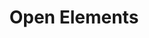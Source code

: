 ---
title: 'Open Elements'
Description: 'Open Source made right'

hero_subheader: 'Open Source made right'
hero_header_line_1_start: 'We trust in the'
hero_header_line_1_underlines: 'power'
hero_header_line_1_end: 'of'
hero_header_line_2: 'Open Collaboration!'
hero_text: 'We believe that openness and transparency create substantial value for companies, projects, and individuals. Our concern is to support our partners in establishing important concepts such as Open Source and Open Data. This strengthens core aspects of IT, such as standards and security, automatically within the company. Through our work, we also promote active exchange in the IT scene and beyond.'

section_open_knowledge_section1_start: 'The open availability of well-prepared knowledge is essential for us, therefore we share a large part of our know-how in'
section_open_knowledge_section1_blog_posts: 'blog posts'
section_open_knowledge_section1_articles: 'professional articles'
section_open_knowledge_section1_lectures: 'lectures'
section_open_knowledge_section1_end: 'even though – or better said – because we earn our money with expertise.'
section_open_knowledge_section2: 'The free accessibility of knowledge is very important to us, even outside our area of expertise. Therefore, we act as a sponsor of <a class="link-green" href="https://wikimediafoundation.org/" target="_blank">Wikimedia</a>.'

section_open_events_section: 'We organize the <a class="link-rose" href="https://www.meetup.com/jug-dortmund" target="_blank">Java User Group Dortmund</a> and enable with our sponsoring the realization of free meetups and physical events in the metropolitan region Rhine-Ruhr. We actively participate in the management of the <a class="link-rose" href="https://www.javaland.eu" target="_blank">JavaLand</a> conference and the <a class="link-rose" href="https://cyberland.ijug.eu" target="_blank">Cyberland</a> initiative. In doing so, we support the offering of free or cost-covering events in the German-speaking Java and IT scene.'

section_open_source_section1: 'Open Source is a matter close to our heart. We believe that software must be largely openly available in order to advance society – by, among other things, establishing open standards or enabling manufacturer independence and transparent security audits'
section_open_source_section2: 'Therefore, we are a member of the <a class="link-purple" href="https://www.eclipse.org/" target="_blank">Eclipse Foundation</a> and also actively work with others on key projects in the Java ecosystem, such as <a class="link-purple" href="https://adoptium.net/" target="_blank">Eclipse Adoptium</a> and <a class="link-purple" href="https://jakarta.ee/" target="_blank">JakartaEE</a>. Furthermore, we support small OS projects and develop core components ourselves as open source software.'

section_open_doors_section1: 'We always have an open ear for others.'
section_open_doors_section2: 'This puts us on an equal footing with interested applicants, existing and new customers, potential partner companies, and people for whom our main topics are of interest.'
section_open_doors_section3: 'Anyone can easily <a class="link-purple" href="https://cal.com/open-elements/15min" target="_blank">book a free appointment</a> to chat with us about topics like open source and Java or discuss technical issues with us.'
section_open_doors_schedule_appointment: 'schedule appointment'

section_open_data_section: 'Openness is not only essential to us in the area of software. Among other things, we make the key business figures of Open Elements GmbH openly available every year as open data. In this way, we want to set a positive example and promote greater transparency. We are happy to make the open source platform we use available to other companies free of charge. In this way, we also follow up our words with corresponding actions.'

section_open_office_section1: 'Every employee has a 100% free choice of a workplace with us.'
section_open_office_section2: 'We want to offer all employees the most comfortable integration of working time into their individual life concept.'
section_open_office_section3: 'In a home office or somewhere in the world in a co-working space: for us, "open office" is not a status symbol but a lived value.'

section_open_diversity_section1: 'For us, diversity belongs in a logical grouping with openness and transparency. Even as a small company, strengthening diversity is an essential topic for us.'
section_open_diversity_section2: 'We have signed the "<a href="" class="link-rose">Diversity Charter</a>" and thus made a voluntary commitment to implement the 6 points of the <a href="" class="link-rose">charter</a> in our companies and to provide <a href="" class="link-rose">public information</a> about this once a year.'
---